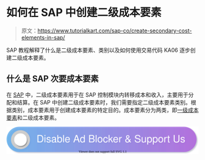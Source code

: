 # 如何在 SAP 中创建二级成本要素

> 原文：<https://www.tutorialkart.com/sap-co/create-secondary-cost-elements-in-sap/>

SAP 教程解释了什么是二级成本要素、类别以及如何使用交易代码 KA06 逐步创建二级成本要素。

## 什么是 SAP 次要成本要素

在 [SAP](https://www.tutorialkart.com/sap/what-is-sap-definition-of-erp-sap-systems/) 中，二级成本要素用于在 SAP 控制模块内转移成本和收入，主要用于分配和结算。在 SAP 中创建二级成本要素时，我们需要指定二级成本要素类别。根据类别，成本要素用于创建成本要素的特定目的。成本要素分为两类，即[一级成本要素](https://www.tutorialkart.com/sap-co/how-to-create-primary-cost-elements-in-sap/)和二级成本要素。

[![](img/925da31b32d6bc3827932f6c8afb11bb.png)](https://www.tutorialkart.com/)
